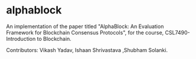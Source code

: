 # alphablock

An implementation of the paper titled "AlphaBlock: An Evaluation Framework for Blockchain Consensus Protocols", for the course, CSL7490-Introduction to Blockchain.

Contributors: Vikash Yadav, Ishaan Shrivastava ,Shubham Solanki.